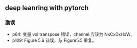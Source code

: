 ## deep leanring with pytorch

### 勘误

- p64: 变量 vol transpose 错误，channel 应该为 NxCxDxHxW。
- p109: Figure 5.6 错误，与 Figure5.5 重复。
